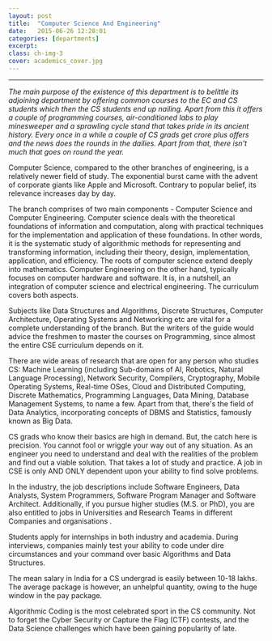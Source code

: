 ```yaml
---
layout: post
title:  "Computer Science And Engineering"
date:   2015-06-26 12:28:01
categories: [departments]
excerpt: 
class: ch-img-3
cover: academics_cover.jpg
--- 	
```

--------------------------------
_The main purpose of the existence of this department is to belittle its adjoining 
department by offering common courses to the EC and CS students which then the CS 
students end up nailing. Apart from this it offers a couple of programming courses, 
air-conditioned labs to play minesweeper and a sprawling cycle stand that takes pride 
in its ancient history. Every once in a while a couple of CS grads get crore plus offers 
and the news does the rounds in the dailies. Apart from that, there isn't much that 
goes on round the year._  

Computer Science, compared to the other branches of engineering, is a relatively newer field 
of study. The exponential burst came with the advent of corporate giants like Apple and 
Microsoft. Contrary to popular belief, its relevance increases day by day.  

The branch comprises of two main components - Computer Science and Computer Engineering. 
Computer science deals with the theoretical foundations of information and computation, 
along with practical techniques for the implementation and application of these foundations. In 
other words, it is the systematic study of algorithmic methods for representing and 
transforming information, including their theory, design, implementation, application, and 
efficiency. The roots of computer science extend deeply into mathematics.
Computer Engineering on the other hand, typically focuses on computer hardware and 
software. It is, in a nutshell, an integration of computer science and electrical engineering. The 
curriculum covers both aspects.  

Subjects like Data Structures and Algorithms, Discrete Structures, Computer Architecture, Operating 
Systems and Networking etc are vital for a complete understanding of the branch. But the writers of the 
guide would advice the freshmen to master the courses on Programming, since almost the entire CSE 
curriculum depends on it.  

There are wide areas of research that are open for any person who studies CS: Machine Learning 
(including Sub-domains of AI, Robotics, Natural Language Processing), Network Security, Compilers, 
Cryptography, Mobile Operating Systems, Real-time OSes, Cloud and Distributed Computing, Discrete 
Mathematics, Programming Languages, Data Mining, Database Management Systems, to name a few. 
Apart from that, there's the field of Data Analytics, incorporating concepts of DBMS and Statistics, 
famously known as Big Data.  

CS grads who know their basics are high in demand. But, the catch here is precision. You cannot fool or 
wriggle your way out of any situation. As an engineer you need to understand and deal with the realities 
of the problem and find out a viable solution. That takes a lot of study and practice. A job in CSE is only 
AND ONLY dependent upon your ability to find solve problems.  

In the industry, the job descriptions include Software Engineers, Data Analysts, System Programmers, 
Software Program Manager and Software Architect. Additionally, if you pursue higher studies (M.S. or 
PhD), you are also entitled to jobs in Universities and Research Teams in different Companies and 
organisations .  

Students apply for internships in both industry and academia. During interviews, companies mainly test 
your ability to code under dire circumstances and your command over basic Algorithms and Data 
Structures.  

The mean salary in India for a CS undergrad is easily between 10-18 lakhs. The average package is 
however, an unhelpful quantity, owing to the huge window in the pay package.  

Algorithmic Coding is the most celebrated sport in the CS community. Not to forget the Cyber Security 
or Capture the Flag (CTF) contests, and the Data Science challenges which have been gaining popularity 
of late.

